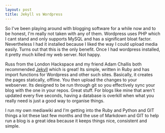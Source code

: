 ```yaml
--- 
layout: post
title: Jekyll vs Wordpress
---
```

So I've been playing around with blogging software for a while now and to be honest, I'm really not taken with any of them. Wordpress uses PHP which I cant stand and only supports MySQL and has a significant bloat factor. Nevertheless I had it installed because I liked the way I could upload media easily. Turns out that this is the only benefit. Once I had wordpress installed, it pretty much killed my web server. Not happy.

Russ from the London Hackspace and my friend Adam Challis both recommended [Jekyll](https://github.com/mojombo/jekyll) which is great! Its simple, written in Ruby and has import functions for Wordpress and other such sites. Basically, it creates the pages statically, offline. You then upload the changes to your webserver. Its designed to be run through git so you effectively sync your blog with the one in your repos. Great stuff. For blogs like mine that aren't updated every five seconds, having a database is overkill when what you really need is just a good way to organise things.

I run my own mediawiki and I'm getting into the Ruby and Python and GIT things a lot these last few months and the use of Markdown and GIT to help run a blog is a great idea because it keeps things nice, consistent and simple.

